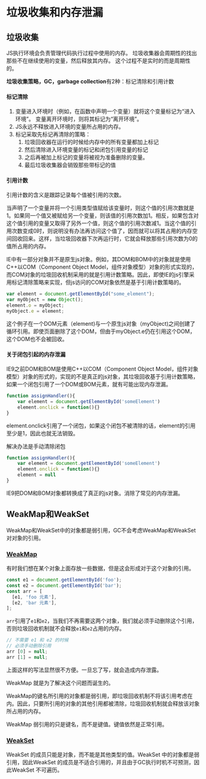 # 垃圾收集和内存泄漏

## 垃圾收集

JS执行环境会负责管理代码执行过程中使用的内存。 垃圾收集器会周期性的找出那些不在继续使用的变量，然后释放其内存。 这个过程不是实时的而是周期性的。

**垃圾收集策略，GC，garbage collection**有2种：标记清除和引用计数

#### 标记清除

1. 变量进入环境时（例如，在函数中声明一个变量）就将这个变量标记为“进入环境”。 变量离开环境时，则将其标记为“离开环境”。 
2. JS永远不释放进入环境的变量所占用的内存。
3. 标记采取先标记再清除的策略：
   1. 垃圾回收器在运行的时候给内存中的所有变量都加上标记
   2. 然后清除进入环境变量的标记和闭包引用变量的标记
   3. 之后再被加上标记的变量将被视为准备删除的变量。
   4. 最后垃圾收集器会销毁那些带标记的值 

#### 引用计数

引用计数的含义是跟踪记录每个值被引用的次数。

当声明了一个变量并将一个引用类型值赋给该变量时，则这个值的引用次数就是1。如果同一个值又被赋给另一个变量，则该值的引用次数加1。相反，如果包含对这个值引用的变量又取得了另外一个值，则这个值的引用次数减1。当这个值的引用次数变成0时，则说明没有办法再访问这个值了，因而就可以将其占用的内存空间回收回来。这样，当垃圾回收器下次再运行时，它就会释放那些引用次数为0的值所占用的内存。 

IE中有一部分对象并不是原生js对象。例如，其DOM和BOM中的对象就是使用C++以COM（Component Object Model，组件对象模型）对象的形式实现的，而COM对象的垃圾回收机制采用的就是引用计数策略。因此，即使IE的js引擎采用标记清除策略来实现，但js访问的COM对象依然是基于引用计数策略的。

```javascript
var element = document.getElementById("some_element");
var myObject = new Object();
element.o = myObject;
myObject.e = element;
```

这个例子在一个DOM元素（element)与一个原生js对象（myObject)之间创建了循环引用。即使页面删除了这个DOM，但由于myObject.e仍在引用这个DOM，这个DOM也不会被回收。

#### 关于闭包引起的内存泄漏

IE9之前DOM和BOM是使用C++以COM（Component Object Model，组件对象模型）对象的形式的，实现的不是真正的js对象，其垃圾回收基于引用计数策略， 如果一个闭包引用了一个DOM或BOM元素，就有可能出现内存泄漏。

```javascript
function assignHandler(){
    var element = document.getElementById('someElement')
    element.onclick = function(){}
}
```

element.onclick引用了一个闭包，如果这个闭包不被清除的话，element的引用至少是1，因此也就无法销毁。

解决办法是手动清除闭包

```javascript
function assignHandler(){
    var element = document.getElementById('someElement')
    element.onclick = function(){}
    element = null
}
```

IE9把DOM和BOM对象都转换成了真正的js对象。消除了常见的内存泄漏。

## WeakMap和WeakSet

WeakMap和WeakSet中的对象都是弱引用，GC不会考虑WeakMap和WeakSet对对象的引用。

### [WeakMap](http://es6.ruanyifeng.com/#docs/set-map#WeakMap)

有时我们想在某个对象上面存放一些数据，但是这会形成对于这个对象的引用。

```javascript
const e1 = document.getElementById('foo');
const e2 = document.getElementById('bar');
const arr = [
  [e1, 'foo 元素'],
  [e2, 'bar 元素'],
];
```

`arr`引用了`e1`和`e2`，当我们不再需要这两个对象，我们就必须手动删除这个引用，否则垃圾回收机制就不会释放`e1`和`e2`占用的内存。

```javascript
// 不需要 e1 和 e2 的时候
// 必须手动删除引用
arr [0] = null;
arr [1] = null;
```

上面这样的写法显然很不方便。一旦忘了写，就会造成内存泄露。

WeakMap 就是为了解决这个问题而诞生的。

WeakMap的键名所引用的对象都是弱引用，即垃圾回收机制不将该引用考虑在内。因此，只要所引用的对象的其他引用都被清除，垃圾回收机制就会释放该对象所占用的内存。

WeakMap 弱引用的只是键名，而不是键值。键值依然是正常引用。

### [WeakSet](http://es6.ruanyifeng.com/#docs/set-map#WeakSet)

WeakSet 的成员只能是对象，而不能是其他类型的值。WeakSet 中的对象都是弱引用，因此WeakSet 的成员是不适合引用的，并且由于GC执行时机不可预测，因此WeakSet 不可遍历。